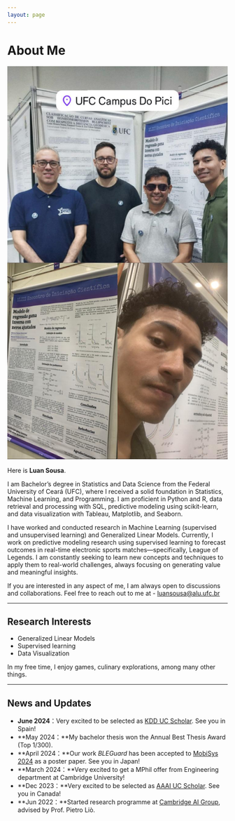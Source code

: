 ```yaml
---
layout: page
---
```


# About Me

<img src="/images/imgs.jpg" class="floatpic">

Here is **Luan Sousa**.<br>

I am Bachelor’s degree in Statistics and Data Science from the Federal University of Ceará (UFC), where I received a solid foundation in Statistics, Machine Learning, and Programming. I am proficient in Python and R, data retrieval and processing with SQL, predictive modeling using scikit-learn, and data visualization with Tableau, Matplotlib, and Seaborn.


I have worked and conducted research in Machine Learning (supervised and unsupervised learning) and Generalized Linear Models. Currently, I work on predictive modeling research using supervised learning to forecast outcomes in real-time electronic sports matches—specifically, League of Legends. I am constantly seeking to learn new concepts and techniques to apply them to real-world challenges, always focusing on generating value and meaningful insights.


If you are interested in any aspect of me, I am always open to discussions and collaborations. Feel free to reach out to me at - luansousa@alu.ufc.br



---

## Research Interests

- Generalized Linear Models
- Supervised learning
- Data Visualization 

In my free time, I enjoy games, culinary explorations, among many other things.


---

## News and Updates

- **June 2024**：Very excited to be selected as [KDD UC Scholar](https://kdd2024.kdd.org/undergraduate-consortium/). See you in Spain!
- **May 2024：**My bachelor thesis won the Annual Best Thesis Award (Top 1/300).
- **April 2024：**Our work *BLEGuard* has been accepted to [MobiSys 2024](https://www.sigmobile.org/mobisys/2024/) as a poster paper. See you in Japan!
- **March 2024：**Very excited to get a MPhil offer from Engineering department at Cambridge University!
- **Dec 2023：**Very excited to be selected as [AAAI UC Scholar](https://aaai.org/aaai-conference/undergraduate-consortium-program/). See you in Canada!
- **Jun 2022：**Started research programme at [Cambridge AI Group](https://www.cl.cam.ac.uk/research/ai/), advised by Prof. Pietro Liò.

<br>

